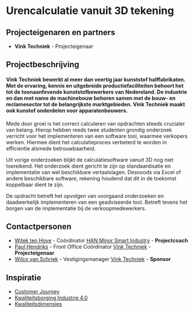 # Urencalculatie vanuit 3D tekening

## Projecteigenaren en partners
+ **Vink Techniek** - Projecteigenaar

## Projectbeschrijving
#### Vink Techniek bewerkt al meer dan veertig jaar kunststof halffabrikaten. Met de ervaring, kennis en uitgebreide productiefaciliteiten behoort het tot de toonaanfevende kunststofbewerkers van Nedereland. De industrie en dan met name de machinebouw behoren samen met de bouw- en reclamesector tot de belangrijkste marktgebieden. Vink Techniek maakt ook kunstof onderdelen voor apparatenbouwers.

Mede door groei is het correct calculeren van opdrachten steeds crucialer van belang. Hierop hebben reeds twee studenten grondig onderzoek verricht voor het implementeren van een software tool, waarmee verkopers werken. Hiermee dient het calculatieproces verbeterd te worden in efficientie alsmede betrouwbaarheid.

Uit vorige onderzoeken blijkt de calculatiesoftware vanuit 3D nog niet toereikend. Het onderzoek dient gericht te zijn op standaardisatie en implementatie van wel beschikbare vertaalslagen. Desnoods via Excel of andere beschikbare software, rekening houdend dat dit in de toekomst koppelbaar dient te zijn.

De opdracht betreft het opvolgen van voorgaand onderzoeken en daadwerkelijk implementeren van een geadviseerde tool. Betreft tevens het borgen van de implementatie bij de verkoopmedewerkers.


## Contactpersonen
+ [Witek ten Hove](https://www.linkedin.com/in/witektenhove/) - Coördinator [HAN Minor Smart Industry](https://witusj.github.io/MinorSI/) - **Projectcoach**
+ [Paul Hendriks](https://www.linkedin.com/in/paul-hendriks-0b004a83/) - Front Office Coördinator [Vink Techniek](http://www.vinktechniek.nl/) - **Projecteigenaar**
+ [Wilco van Schriek](linkedin.com/in/wilco-van-schriek-1182a027) - Vestigingsmanager [Vink Techniek](http://www.vinktechniek.nl/) - **Sponsor** 

## Inspiratie
+ [Customer Journey](https://drive.google.com/file/d/0B63Xv-VjVpxSbzRuNHZwUlVvbjA/view?usp=sharing)
+ [Kwaliteitsborging Industrie 4.0](https://www.qz-online.de/qz-zeitschrift/archiv/artikel/fuer-industrie-4-0-braucht-es-eine-qualitaetssicherung-4-0-835061.html)
+ [Kwaliteitsdimensies](https://docs.google.com/spreadsheets/d/1OdiOwUAIRcCGG9HQSzZvm9D9a9DsSRpl3VC3fYX8I7Y/pubhtml)


